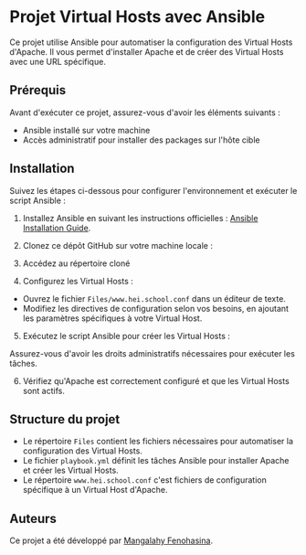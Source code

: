 # Projet Virtual Hosts avec Ansible

Ce projet utilise Ansible pour automatiser la configuration des Virtual Hosts d'Apache. Il vous permet d'installer Apache et de créer des Virtual Hosts avec une URL spécifique.

## Prérequis

Avant d'exécuter ce projet, assurez-vous d'avoir les éléments suivants :

- Ansible installé sur votre machine
- Accès administratif pour installer des packages sur l'hôte cible

## Installation

Suivez les étapes ci-dessous pour configurer l'environnement et exécuter le script Ansible :

1. Installez Ansible en suivant les instructions officielles : [Ansible Installation Guide](https://docs.ansible.com/ansible/latest/installation_guide/index.html).

2. Clonez ce dépôt GitHub sur votre machine locale :

3. Accédez au répertoire cloné

4. Configurez les Virtual Hosts :

- Ouvrez le fichier `Files/www.hei.school.conf` dans un éditeur de texte.
- Modifiez les directives de configuration selon vos besoins, en ajoutant les paramètres spécifiques à votre Virtual Host.

5. Exécutez le script Ansible pour créer les Virtual Hosts :

Assurez-vous d'avoir les droits administratifs nécessaires pour exécuter les tâches.

6. Vérifiez qu'Apache est correctement configuré et que les Virtual Hosts sont actifs.

## Structure du projet

- Le répertoire `Files` contient les fichiers nécessaires pour automatiser la configuration des Virtual Hosts.
- Le fichier `playbook.yml` définit les tâches Ansible pour installer Apache et créer les Virtual Hosts.
- Le répertoire `www.hei.school.conf` c'est fichiers de configuration spécifique à un Virtual Host d'Apache.

## Auteurs

Ce projet a été développé par [Mangalahy Fenohasina](https://github.com/fenohasina90).



